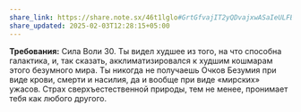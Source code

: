 ```yaml
---
share_link: https://share.note.sx/46t1lglo#GrtGfvajIT2yQDvajxwASaIeULFBg7w41CdVzhujIlw
share_updated: 2025-02-03T12:28:15+05:00
---
```

**Требования:** Сила Воли 30.
Ты видел худшее из того, на что способна галактика, и, так сказать, акклиматизировался к худшим кошмарам этого безумного мира. Ты никогда не получаешь Очков Безумия при виде крови, смерти и насилия, да и вообще при виде «мирских» ужасов. Страх сверхъестественной природы, тем не менее, пронимает тебя как любого другого.